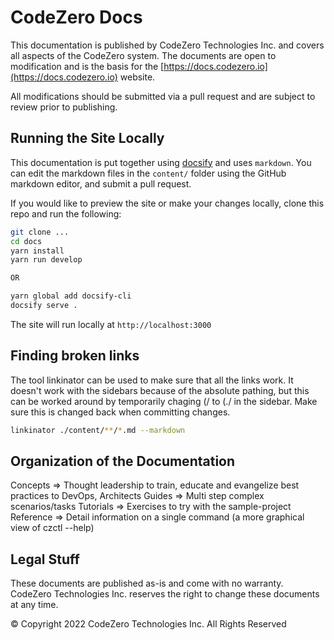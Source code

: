 <!-- markdownlint-disable MD033 -->

# CodeZero Docs

This documentation is published by CodeZero Technologies Inc. and covers all
aspects of the CodeZero system. The documents are open to modification and is
the basis for the [https://docs.codezero.io](https://docs.codezero.io) website.

All modifications should be submitted via a pull request and are subject to
review prior to publishing.

## Running the Site Locally

This documentation is put together using [docsify](docsifyjs.com) and uses
`markdown`. You can edit the markdown files in the `content/` folder using the
GitHub markdown editor, and submit a pull request.

If you would like to preview the site or make your changes locally, clone this
repo and run the following:

```bash
git clone ...
cd docs
yarn install
yarn run develop

OR

yarn global add docsify-cli
docsify serve .
```

The site will run locally at `http://localhost:3000`

## Finding broken links

The tool linkinator can be used to make sure that all the links work. It doesn't
work with the sidebars because of the absolute pathing, but this can be worked
around by temporarily chaging (/ to (./ in the sidebar. Make sure this is
changed back when committing changes.

```bash
linkinator ./content/**/*.md --markdown
```

## Organization of the Documentation

Concepts => Thought leadership to train, educate and evangelize best practices
to DevOps, Architects Guides => Multi step complex scenarios/tasks Tutorials =>
Exercises to try with the sample-project Reference => Detail information on a
single command (a more graphical view of czctl <command> --help)

## Legal Stuff

These documents are published as-is and come with no warranty. CodeZero
Technologies Inc. reserves the right to change these documents at any time.

© Copyright 2022 CodeZero Technologies Inc. All Rights Reserved
